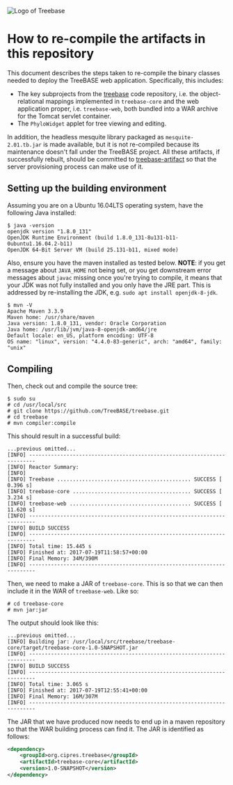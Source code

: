![Logo of Treebase](https://treebase.org/treebase-web/images/TreeBASE.png)

How to re-compile the artifacts in this repository
==================================================

This document describes the steps taken to re-compile the binary classes needed to deploy the 
TreeBASE web application. Specifically, this includes:

- The key subprojects from the [treebase](https://github.com/TreeBASE/treebase) code repository, 
  i.e. the object-relational mappings implemented in `treebase-core` and the web application proper, 
  i.e. `treebase-web`, both bundled into a WAR archive for the Tomcat servlet container.
- The `PhyloWidget` applet for tree viewing and editing.

In addition, the headless mesquite library packaged as `mesquite-2.01.tb.jar` is made available, 
but it is not re-compiled because its maintenance doesn't fall under the TreeBASE project. All 
these artifacts, if successfully rebuilt, should be committed to 
[treebase-artifact](https://github.com/naturalis/treebase-artifact) so that the server provisioning
process can make use of it.

Setting up the building environment
-----------------------------------

Assuming you are on a Ubuntu 16.04LTS operating system, have the following Java installed:

    $ java -version
    openjdk version "1.8.0_131"
    OpenJDK Runtime Environment (build 1.8.0_131-8u131-b11-0ubuntu1.16.04.2-b11)
    OpenJDK 64-Bit Server VM (build 25.131-b11, mixed mode)

Also, ensure you have the maven installed as tested below. **NOTE**: if you get a message about 
`JAVA_HOME` not being set, or you get downstream error messages about `javac` missing once you're 
trying to compile, it means that your JDK was not fully installed and you only have the JRE part.
This is addressed by re-installing the JDK, e.g. `sudo apt install openjdk-8-jdk`.

    $ mvn -V
    Apache Maven 3.3.9
    Maven home: /usr/share/maven
    Java version: 1.8.0_131, vendor: Oracle Corporation
    Java home: /usr/lib/jvm/java-8-openjdk-amd64/jre
    Default locale: en_US, platform encoding: UTF-8
    OS name: "linux", version: "4.4.0-83-generic", arch: "amd64", family: "unix"

Compiling
---------

Then, check out and compile the source tree:

    $ sudo su
    # cd /usr/local/src
    # git clone https://github.com/TreeBASE/treebase.git
    # cd treebase
    # mvn compiler:compile

This should result in a successful build:

    ...previous omitted...
    [INFO] ------------------------------------------------------------------------
    [INFO] Reactor Summary:
    [INFO] 
    [INFO] Treebase ........................................... SUCCESS [  0.396 s]
    [INFO] treebase-core ...................................... SUCCESS [  3.234 s]
    [INFO] treebase-web ....................................... SUCCESS [ 11.620 s]
    [INFO] ------------------------------------------------------------------------
    [INFO] BUILD SUCCESS
    [INFO] ------------------------------------------------------------------------
    [INFO] Total time: 15.445 s
    [INFO] Finished at: 2017-07-19T11:58:57+00:00
    [INFO] Final Memory: 34M/390M
    [INFO] ------------------------------------------------------------------------

Then, we need to make a JAR of `treebase-core`. This is so that we can then include
it in the WAR of `treebase-web`. Like so:

    # cd treebase-core
    # mvn jar:jar

The output should look like this:

    ...previous omitted...
    [INFO] Building jar: /usr/local/src/treebase/treebase-core/target/treebase-core-1.0-SNAPSHOT.jar
    [INFO] ------------------------------------------------------------------------
    [INFO] BUILD SUCCESS
    [INFO] ------------------------------------------------------------------------
    [INFO] Total time: 3.065 s
    [INFO] Finished at: 2017-07-19T12:55:41+00:00
    [INFO] Final Memory: 16M/307M
    [INFO] ------------------------------------------------------------------------

The JAR that we have produced now needs to end up in a maven repository so that the
WAR building process can find it. The JAR is identified as follows:

```xml
<dependency>
    <groupId>org.cipres.treebase</groupId>
    <artifactId>treebase-core</artifactId>
    <version>1.0-SNAPSHOT</version>
</dependency>
```
